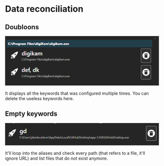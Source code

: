 # Data reconciliation

## Doubloons

![img](/doc/assets/Data_Reconciliation_Doubloons.png)

It displays all the keywords that was configured multiple times. You can delete the useless keywords here.

## Empty keywords

![img](/doc/assets/Data_Reconciliation_Empty.png)

It'll loop into the aliases and check every path (that refers to a file, it'll ignore URL) and list files that do not exist anymore.
